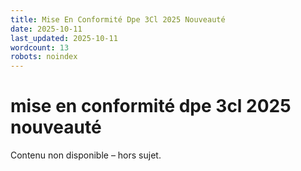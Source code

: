 ```yaml
---
title: Mise En Conformité Dpe 3Cl 2025 Nouveauté
date: 2025-10-11
last_updated: 2025-10-11
wordcount: 13
robots: noindex
---
```


# mise en conformité dpe 3cl 2025 nouveauté

Contenu non disponible – hors sujet.